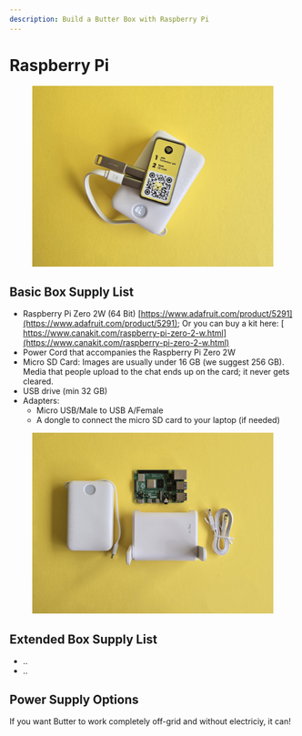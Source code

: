 ```yaml
---
description: Build a Butter Box with Raspberry Pi
---
```


# Raspberry Pi

<figure><img src="../../.gitbook/assets/20250815_142828.jpg" alt=""><figcaption></figcaption></figure>

## Basic Box Supply List

* Raspberry Pi Zero 2W (64 Bit) [https://www.adafruit.com/product/5291](https://www.adafruit.com/product/5291); Or you can buy a kit here: [\
  https://www.canakit.com/raspberry-pi-zero-2-w.html](https://www.canakit.com/raspberry-pi-zero-2-w.html)
* Power Cord that accompanies the Raspberry Pi Zero 2W
* Micro SD Card: Images are usually under 16 GB (we suggest 256 GB). Media that people upload to the chat ends up on the card; it never gets cleared.&#x20;
* USB drive (min 32 GB)
* Adapters:
  * Micro USB/Male to USB A/Female
  * A dongle to connect the micro SD card to your laptop (if needed)





<figure><img src="../../.gitbook/assets/20250815_142438.jpg" alt=""><figcaption></figcaption></figure>

## Extended Box Supply List

* ..
* ..



## Power Supply Options

If you want Butter to work completely off-grid and without electriciy,  it can!

